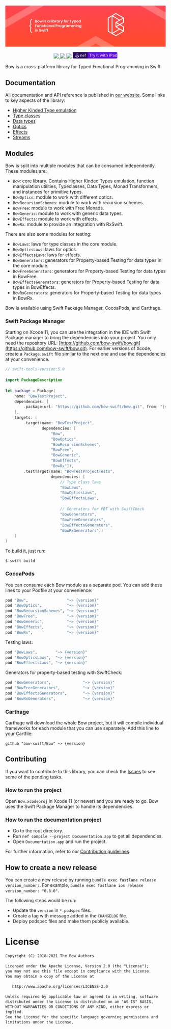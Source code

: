 ![](https://github.com/bow-swift/bow-art/blob/master/assets/bow-header-github.png?raw=true)

<p align="center">
<a href="https://codecov.io/gh/bow-swift/bow">
<img src="https://codecov.io/gh/bow-swift/bow/branch/master/graph/badge.svg">
</a>
<a href="https://gitter.im/bowswift/bow?utm_source=badge&utm_medium=badge&utm_campaign=pr-badge&utm_content=badge">
<img src="https://badges.gitter.im/bowswift/bow.svg">
</a>
<img src="https://img.shields.io/badge/platform-macos%20%7C%20ios%20%7C%20watchos%20%7C%20tvos%20%7C%20linux-success">
<a href="https://badge.bow-swift.io/recipe?name=bow&description=Bow%20is%20a%20cross-platform%20library%20for%20Typed%20Functional%20Programming%20in%20Swift&url=https://github.com/bow-swift/bow&owner=bow-swift&avatar=https://avatars3.githubusercontent.com/u/44965417?v=4&tag=0.8.0"><img src="https://raw.githubusercontent.com/bow-swift/bow-art/master/badges/nef-playgrounds-badge.svg" alt="bow Playground" style="height:20px"></a>
</p>

Bow is a cross-platform library for Typed Functional Programming in Swift.

## Documentation

All documentation and API reference is published in [our website](https://bow-swift.io/). Some links to key aspects of the library:

- [Higher Kinded Type emulation](https://bow-swift.io/next/docs/fp-concepts/higher-kinded-types/)
- [Type classes](https://bow-swift.io/next/docs/fp-concepts/type-classes/)
- [Data types](https://bow-swift.io/next/docs/fp-concepts/data-types/)
- [Optics](https://bow-swift.io/next/docs/optics/optics-overview/)
- [Effects](https://bow-swift.io/next/docs/effects/effects-overview/)
- [Streams](https://bow-swift.io/next/docs/integrations/rxswift-streams/)

## Modules

Bow is split into multiple modules that can be consumed independently. These modules are:

- `Bow`: core library. Contains Higher Kinded Types emulation, function manipulation utilities, Typeclasses, Data Types, Monad Transformers, and instances for primitive types.
- `BowOptics`: module to work with different optics.
- `BowRecursionSchemes`: module to work with recursion schemes.
- `BowFree`: module to work with Free Monads.
- `BowGeneric`: module to work with generic data types.
- `BowEffects`: module to work with effects.
- `BowRx`: module to provide an integration with RxSwift.

There are also some modules for testing:

- `BowLaws`: laws for type classes in the core module.
- `BowOpticsLaws`: laws for optics.
- `BowEffectsLaws`: laws for effects.
- `BowGenerators`: generators for Property-based Testing for data types in the core module.
- `BowFreeGenerators`: generators for Property-based Testing for data types in BowFree.
- `BowEffectsGenerators`: generators for Property-based Testing for data types in BowEffects.
- `BowRxGenerators`: generators for Property-based Testing for data types in BowRx.

Bow is available using Swift Package Manager, CocoaPods, and Carthage.

### Swift Package Manager

Starting on Xcode 11, you can use the integration in the IDE with Swift Package manager to bring the dependencies into your project. You only need the repository URL: [https://github.com/bow-swift/bow.git](https://github.com/bow-swift/bow.git). For earlier versions of Xcode, create a `Package.swift` file similar to the next one and use the dependencies at your convenience.

```swift
// swift-tools-version:5.0

import PackageDescription

let package = Package(
    name: "BowTestProject",
    dependencies: [
        .package(url: "https://github.com/bow-swift/bow.git", from: "{version}")
    ],
    targets: [
        .target(name: "BowTestProject",
                dependencies: [
                    "Bow",
                    "BowOptics",
                    "BowRecursionSchemes",
                    "BowFree",
                    "BowGeneric",
                    "BowEffects",
                    "BowRx"]),
        .testTarget(name: "BowTestProjectTests",
                    dependencies: [
                        // Type class laws
                        "BowLaws",
                        "BowOpticsLaws",
                        "BowEffectsLaws",

                        // Generators for PBT with SwiftCheck
                        "BowGenerators",
                        "BowFreeGenerators",
                        "BowEffectsGenerators",
                        "BowRxGenerators"])
    ]
)
```

To build it, just run:

```
$ swift build
```

### CocoaPods

You can consume each Bow module as a separate pod. You can add these lines to your Podfile at your convenience:

```ruby
pod "Bow",                 "~> {version}"
pod "BowOptics",           "~> {version}"
pod "BowRecursionSchemes", "~> {version}"
pod "BowFree",             "~> {version}"
pod "BowGeneric",          "~> {version}"
pod "BowEffects",          "~> {version}"
pod "BowRx",               "~> {version}"
```

Testing laws:

```ruby
pod "BowLaws",        "~> {version}"
pod "BowOpticsLaws",  "~> {version}"
pod "BowEffectsLaws", "~> {version}"
```

Generators for property-based testing with SwiftCheck:

```ruby
pod "BowGenerators",              "~> {version}"
pod "BowFreeGenerators",          "~> {version}"
pod "BowEffectsGenerators",       "~> {version}"
pod "BowRxGenerators",            "~> {version}"
```

### Carthage

Carthage will download the whole Bow project, but it will compile individual frameworks for each module that you can use separately. Add this line to your Cartfile:

```
github "bow-swift/Bow" ~> {version}
```

## Contributing

If you want to contribute to this library, you can check the [Issues](https://github.com/arrow-kt/bow/issues) to see some of the pending tasks.

### How to run the project

Open `Bow.xcodeproj` in Xcode 11 (or newer) and you are ready to go. Bow uses the Swift Package Manager to handle its dependencies.

### How to run the documentation project

- Go to the root directory.
- Run `nef compile --project Documentation.app` to get all dependencies.
- Open `Documentation.app` and run the project.

For further information, refer to our [Contribution guidelines](CONTRIBUTING.md).

## How to create a new release

You can create a new release by running `bundle exec fastlane release version_number:`. For example, `bundle exec fastlane ios release version_number: "0.8.0"`.

The following steps would be run:

- Update the `version` in `*.podspec` files.
- Create a tag with message added in the `CHANGELOG` file.
- Deploy podspec files and make them publicly available.

# License

    Copyright (C) 2018-2021 The Bow Authors

    Licensed under the Apache License, Version 2.0 (the "License");
    you may not use this file except in compliance with the License.
    You may obtain a copy of the License at

       http://www.apache.org/licenses/LICENSE-2.0

    Unless required by applicable law or agreed to in writing, software
    distributed under the License is distributed on an "AS IS" BASIS,
    WITHOUT WARRANTIES OR CONDITIONS OF ANY KIND, either express or implied.
    See the License for the specific language governing permissions and
    limitations under the License.

